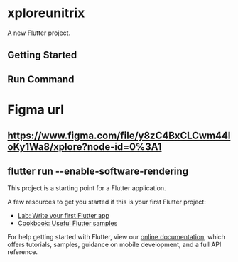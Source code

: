 # xploreunitrix

A new Flutter project.

## Getting Started

## Run Command 

# Figma url
## https://www.figma.com/file/y8zC4BxCLCwm44loKy1Wa8/xplore?node-id=0%3A1

## flutter run --enable-software-rendering

This project is a starting point for a Flutter application.

A few resources to get you started if this is your first Flutter project:

- [Lab: Write your first Flutter app](https://flutter.dev/docs/get-started/codelab)
- [Cookbook: Useful Flutter samples](https://flutter.dev/docs/cookbook)

For help getting started with Flutter, view our
[online documentation](https://flutter.dev/docs), which offers tutorials,
samples, guidance on mobile development, and a full API reference.
